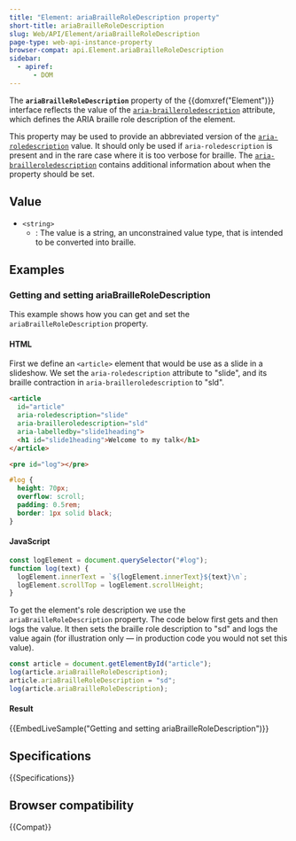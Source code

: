 ```yaml
---
title: "Element: ariaBrailleRoleDescription property"
short-title: ariaBrailleRoleDescription
slug: Web/API/Element/ariaBrailleRoleDescription
page-type: web-api-instance-property
browser-compat: api.Element.ariaBrailleRoleDescription
sidebar:
  - apiref:
      - DOM
---
```


The **`ariaBrailleRoleDescription`** property of the {{domxref("Element")}} interface reflects the value of the [`aria-brailleroledescription`](/en-US/docs/Web/Accessibility/ARIA/Reference/Attributes/aria-brailleroledescription) attribute, which defines the ARIA braille role description of the element.

This property may be used to provide an abbreviated version of the [`aria-roledescription`](/en-US/docs/Web/Accessibility/ARIA/Reference/Attributes/aria-roledescription) value.
It should only be used if `aria-roledescription` is present and in the rare case where it is too verbose for braille.
The [`aria-brailleroledescription`](/en-US/docs/Web/Accessibility/ARIA/Reference/Attributes/aria-brailleroledescription) contains additional information about when the property should be set.

## Value

- `<string>`
  - : The value is a string, an unconstrained value type, that is intended to be converted into braille.

## Examples

### Getting and setting ariaBrailleRoleDescription

This example shows how you can get and set the `ariaBrailleRoleDescription` property.

#### HTML

First we define an `<article>` element that would be use as a slide in a slideshow.
We set the `aria-roledescription` attribute to "slide", and its braille contraction in `aria-brailleroledescription` to "sld".

```html
<article
  id="article"
  aria-roledescription="slide"
  aria-brailleroledescription="sld"
  aria-labelledby="slide1heading">
  <h1 id="slide1heading">Welcome to my talk</h1>
</article>
```

```html hidden
<pre id="log"></pre>
```

```css hidden
#log {
  height: 70px;
  overflow: scroll;
  padding: 0.5rem;
  border: 1px solid black;
}
```

#### JavaScript

```js hidden
const logElement = document.querySelector("#log");
function log(text) {
  logElement.innerText = `${logElement.innerText}${text}\n`;
  logElement.scrollTop = logElement.scrollHeight;
}
```

To get the element's role description we use the `ariaBrailleRoleDescription` property.
The code below first gets and then logs the value.
It then sets the braille role description to "sd" and logs the value again (for illustration only — in production code you would not set this value).

```js
const article = document.getElementById("article");
log(article.ariaBrailleRoleDescription);
article.ariaBrailleRoleDescription = "sd";
log(article.ariaBrailleRoleDescription);
```

#### Result

{{EmbedLiveSample("Getting and setting ariaBrailleRoleDescription")}}

## Specifications

{{Specifications}}

## Browser compatibility

{{Compat}}
